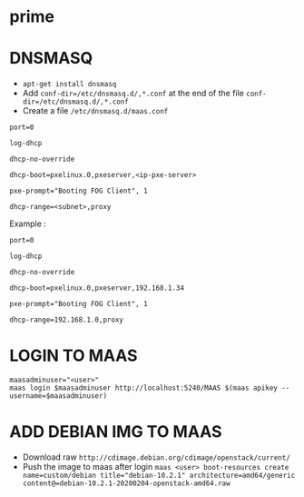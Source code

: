 # prime

# DNSMASQ
- `apt-get install dnsmasq`
- Add `conf-dir=/etc/dnsmasq.d/,*.conf` at the end of the file `conf-dir=/etc/dnsmasq.d/,*.conf`
- Create a file `/etc/dnsmasq.d/maas.conf`
```
port=0

log-dhcp

dhcp-no-override

dhcp-boot=pxelinux.0,pxeserver,<ip-pxe-server>

pxe-prompt="Booting FOG Client", 1

dhcp-range=<subnet>,proxy
```
Example :
```
port=0

log-dhcp

dhcp-no-override

dhcp-boot=pxelinux.0,pxeserver,192.168.1.34

pxe-prompt="Booting FOG Client", 1

dhcp-range=192.168.1.0,proxy
```

# LOGIN TO MAAS
```
maasadminuser="<user>"
maas login $maasadminuser http://localhost:5240/MAAS $(maas apikey --username=$maasadminuser)
```
# ADD DEBIAN IMG TO MAAS
- Download raw  `http://cdimage.debian.org/cdimage/openstack/current/`
- Push the image to maas after login `maas <user> boot-resources create name=custom/debian title="debian-10.2.1" architecture=amd64/generic content@=debian-10.2.1-20200204-openstack-amd64.raw
`
